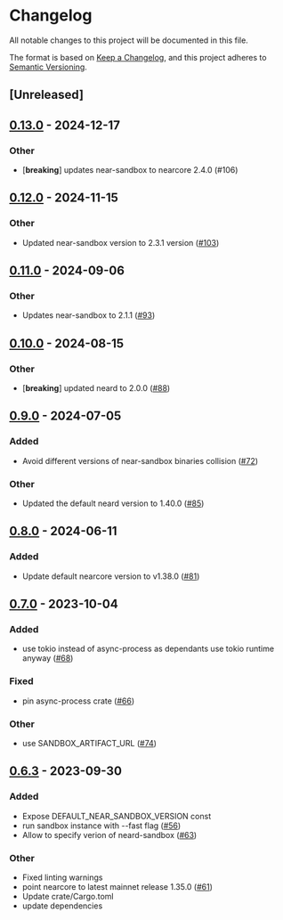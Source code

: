 # Changelog
All notable changes to this project will be documented in this file.

The format is based on [Keep a Changelog](https://keepachangelog.com/en/1.0.0/),
and this project adheres to [Semantic Versioning](https://semver.org/spec/v2.0.0.html).

## [Unreleased]

## [0.13.0](https://github.com/near/near-sandbox/compare/v0.12.0...v0.13.0) - 2024-12-17

### Other

- [**breaking**] updates near-sandbox to nearcore 2.4.0 (#106)

## [0.12.0](https://github.com/near/near-sandbox/compare/v0.11.0...v0.12.0) - 2024-11-15

### Other

- Updated near-sandbox version to 2.3.1 version ([#103](https://github.com/near/near-sandbox/pull/103))

## [0.11.0](https://github.com/near/near-sandbox/compare/v0.10.0...v0.11.0) - 2024-09-06

### Other
- Updates near-sandbox to 2.1.1 ([#93](https://github.com/near/near-sandbox/pull/93))

## [0.10.0](https://github.com/near/near-sandbox/compare/v0.9.0...v0.10.0) - 2024-08-15

### Other
- [**breaking**] updated neard to 2.0.0 ([#88](https://github.com/near/near-sandbox/pull/88))

## [0.9.0](https://github.com/near/near-sandbox/compare/v0.8.0...v0.9.0) - 2024-07-05

### Added
- Avoid different versions of near-sandbox binaries collision ([#72](https://github.com/near/near-sandbox/pull/72))

### Other
- Updated the default neard version to 1.40.0 ([#85](https://github.com/near/near-sandbox/pull/85))

## [0.8.0](https://github.com/near/near-sandbox/compare/v0.7.0...v0.8.0) - 2024-06-11

### Added
- Update default nearcore version to v1.38.0 ([#81](https://github.com/near/near-sandbox/pull/81))

## [0.7.0](https://github.com/near/near-sandbox/compare/v0.6.3...v0.7.0) - 2023-10-04

### Added
- use tokio instead of async-process as dependants use tokio runtime anyway ([#68](https://github.com/near/near-sandbox/pull/68))

### Fixed
- pin async-process crate ([#66](https://github.com/near/near-sandbox/pull/66))

### Other
- use SANDBOX_ARTIFACT_URL ([#74](https://github.com/near/near-sandbox/pull/74))

## [0.6.3](https://github.com/near/sandbox/compare/v0.6.2...v0.6.3) - 2023-09-30

### Added
- Expose DEFAULT_NEAR_SANDBOX_VERSION const
- run sandbox instance with --fast flag ([#56](https://github.com/near/sandbox/pull/56))
- Allow to specify verion of neard-sandbox ([#63](https://github.com/near/sandbox/pull/63))

### Other
- Fixed linting warnings
- point nearcore to latest mainnet release 1.35.0 ([#61](https://github.com/near/sandbox/pull/61))
- Update crate/Cargo.toml
- update dependencies
